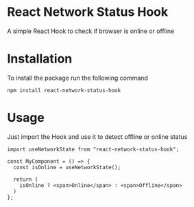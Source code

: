 # React Network Status Hook

A simple React Hook to check if browser is online or offline

# Installation

To install the package run the following command

```
npm install react-network-status-hook
```

# Usage

Just import the Hook and use it to detect offline or online status

```
import useNetworkState from "react-network-status-hook";

const MyComponent = () => {
  const isOnline = useNetworkState();

  return (
    isOnline ? <span>Online</span> : <span>Offline</span>
  )
};
```